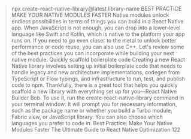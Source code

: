 > npx create-react-native-library@latest library-name
BEST PRACTICE
MAKE YOUR NATIVE 
MODULES FASTER
Native modules unlock endless possibilities in terms of things you can build in a React Native 
app. When JavaScript is not enough, you can drop into a lower-level language like Swift and 
Kotlin, which is native to the platform your app runs on. If you need to go even closer to the 
metal to unlock better performance or code reuse, you can also use C++. Let's review some of 
the best practices you can incorporate while building your next native module.
Quickly scaffold boilerplate code
Creating a new React Native library involves setting up initial boilerplate code that needs 
to handle legacy and new architecture implementations, codegen from TypeScript or Flow 
typings, and infrastructure to run, test, and publish code to npm. Thankfully, there is a great 
tool that helps you quickly scaffold a new library with everything set up for you—React Native 
Builder Bob.
To use it, run the create-react-native-library command in your terminal window:
It will prompt you for necessary information, such as the package name or whether you build 
a Turbo module, Fabric view, or JavaScript library. You can also choose which languages you 
prefer to code in.
Best Practice: Make Your Native Modules Faster
The Ultimate Guide to React Native Optimization
122